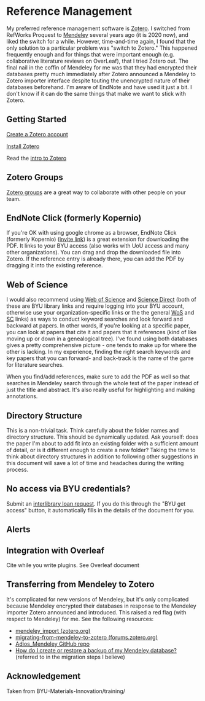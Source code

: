# Reference Management
My preferred reference management software is [Zotero](https://www.zotero.org). I switched from RefWorks Proquest to [Mendeley](https://www.mendeley.com) several years ago (it is 2020 now), and liked the switch for a while. However, time-and-time again, I found that the only solution to a particular problem was "switch to Zotero." This happened frequently enough and for things that were important enough (e.g. collaborative literature reviews on OverLeaf), that I tried Zotero out. The final nail in the coffin of Mendeley for me was that they had encrypted their databases pretty much immediately after Zotero announced a Mendeley to Zotero importer interface despite touting the unencrypted nature of their databases beforehand. I'm aware of EndNote and have used it just a bit. I don't know if it can do the same things that make we want to stick with Zotero.

## Getting Started
[Create a Zotero account](https://www.zotero.org/user/register/)

[Install Zotero](https://www.zotero.org/support/installation)

Read the [intro to Zotero](https://www.zotero.org/support/quick_start_guide)

## Zotero Groups
[Zotero groups](https://www.zotero.org/groups) are a great way to collaborate with other people on your team.

## EndNote Click (formerly Kopernio)
If you're OK with using google chrome as a browser, EndNote Click (formerly Kopernio) ([invite link](https://kopernio.com/invite/a71891820)) is a great extension for downloading the PDF. It links to your BYU access (also works with UoU access and many other organizations). You can drag and drop the downloaded file into Zotero. If the reference entry is already there, you can add the PDF by dragging it into the existing reference.

## Web of Science
I would also recommend using [Web of Science](https://dbs.lib.byu.edu/web-science-isi) and [Science Direct](https://dbs.lib.byu.edu/elsevier) (both of these are BYU library links and require logging into your BYU account, otherwise use your organization-specific links or the the general [WoS](https://www.webofknowledge.com) and [SC](https://www.sciencedirect.com) links) as ways to conduct keyword searches and look forward and backward at papers. In other words, if you're looking at a specific paper, you can look at papers that cite it and papers that it references (kind of like moving up or down in a genealogical tree). I've found using both databases gives a pretty comprehensive picture - one tends to make up for where the other is lacking. In my experience, finding the right search keywords and key papers that you can forward- and back-track is the name of the game for literature searches.

When you find/add references, make sure to add the PDF as well so that searches in Mendeley search through the whole text of the paper instead of just the title and abstract. It's also really useful for highlighting and making annotations.

## Directory Structure
This is a non-trivial task. Think carefully about the folder names and directory structure. This should be dynamically updated. Ask yourself: does the paper I'm about to add fit into an existing folder with a sufficient amount of detail, or is it different enough to create a new folder? Taking the time to think about directory structures in addition to following other suggestions in this document will save a lot of time and headaches during the writing process.
<!-- See
* [Mendeley - Organizing Documents](https://www.mendeley.com/guides/desktop/03-organizing-documents)
* [Other organization tips](https://blog.mendeley.com/2011/08/11/organization-without-aggravation-quick-tips-for-managing-your-research-library) -->

## No access via BYU credentials?
Submit an [interlibrary loan request](https://illiad.lib.byu.edu/ILLiad/). If you do this through the "BYU get access" button, it automatically fills in the details of the document for you.

## Alerts

## Integration with Overleaf
Cite while you write plugins. See Overleaf document

## Transferring from Mendeley to Zotero
It's complicated for new versions of Mendeley, but it's only complicated because Mendeley encrypted their databases in response to the Mendeley importer Zotero announced and introduced. This raised a red flag (with respect to Mendeley) for me.
See the following resources:
* [mendeley_import (zotero.org)](https://www.zotero.org/support/kb/mendeley_import)
* [migrating-from-mendeley-to-zotero (forums.zotero.org)](https://forums.zotero.org/discussion/32500/migrating-from-mendeley-to-zotero)
* [Adios_Mendeley GitHub repo](https://github.com/rdiaz02/Adios_Mendeley)
* [How do I create or restore a backup of my Mendeley database?](https://service.elsevier.com/app/answers/detail/a_id/18153/) (referred to in the migration steps I believe)

## Acknowledgement
Taken from BYU-Materials-Innovation/training/
